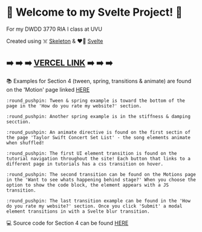 # :love_letter: Welcome to my Svelte Project! :love_letter:

For my DWDD 3770 RIA I class at UVU

Created using :skull_and_crossbones: [Skeleton](https://www.skeleton.dev/) & :heart_on_fire: [Svelte](https://learn.svelte.dev/tutorial/welcome-to-svelte)




## :arrow_right: :arrow_right: :arrow_right: [VERCEL LINK](https://dwdd-3770-starter-svelte.vercel.app/) :arrow_right: :arrow_right: :arrow_right:




:books: Examples for Section 4 (tween, spring, transitions & animate) are found on the 'Motion' page linked [HERE](https://dwdd-3770-starter-svelte.vercel.app/tutorial/motion)

    :round_pushpin: Tween & spring example is toward the bottom of the page in the 'How do you rate my website?' section.

    :round_pushpin: Another spring example is in the stiffness & damping secction.

    :round_pushpin: An animate directive is found on the first sectin of the page 'Taylor Swift Concert Set List' - the song elements animate when shuffled!

    :round_pushpin: The first UI element transition is found on the tutorial navigation throughout the site! Each button that links to a different page in tutorials has a css transition on hover. 

    :round_pushpin: The second transition can be found on the Motions page in the 'Want to see whats happening behind stage?' When you choose the option to show the code block, the element appears with a JS transition. 

    :round_pushpin: The last transition example can be found in the 'How do you rate my website?' section. Once you click 'Submit' a modal element transitions in with a Svelte blur transition. 


:computer: Source code for Section 4 can be found [HERE](src/routes/tutorial/motion/+page.svelte)




